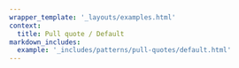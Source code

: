 ```yaml
---
wrapper_template: '_layouts/examples.html'
context:
  title: Pull quote / Default
markdown_includes:
  example: '_includes/patterns/pull-quotes/default.html'
---
```

